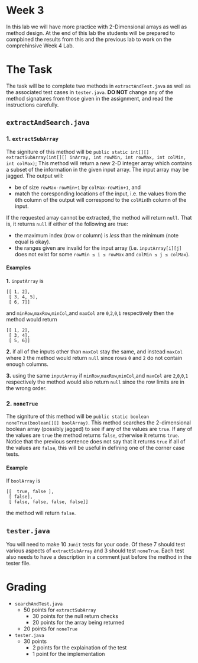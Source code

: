 # Week 3

In this lab we will have more practice with 2-Dimensional arrays as well as method design. 
At the end of this lab the students will be prepared to compbined the results from this and the previous lab to work on the comprehinsive Week 4 Lab. 

# The Task
The task will be to complete two methods in `extractAndTest.java` as well as the associated test cases in `tester.java`. 
**DO NOT** change any of the method signatures from those given in the assignment, and read the instructions carefully. 

## `extractAndSearch.java`
### 1. `extractSubArray`
The signiture of this method will be `public static int[][] extractSubArray(int[][] inArray, int rowMin, int rowMax, int colMin, int colMax)`;
This method will return a new 2-D integer array which contains a subset of the information in the given input array. 
The input array may be jagged. 
The output will:
* be of size `rowMax-rowMin+1` by `colMax-rowMin+1`, and 
* match the coresponding locations of the input, i.e. the values from the `0`th column of the output will correspond to the `colMin`th column of the input. 

If the requested array cannot be extracted, the method will return `null`. 
That is, it returns `null` if either of the following are true:
* the maximum index (row or column) is *less* than the minimum (note equal is okay). 
* the ranges given are invalid for the input array (i.e. `inputArray[i][j]` does not exist for some `rowMin ≤ i ≤ rowMax` and `colMin ≤ j ≤ colMax`).

#### Examples

**1.** 
`inputArray` is 
```
[[ 1, 2],
 [ 3, 4, 5],
 [ 6, 7]]
```
and `minRow`,`maxRow`,`minCol`,and `maxCol` are `0`,`2`,`0`,`1` respectively 
then the method would return 
```
[[ 1, 2],
 [ 3, 4],
 [ 5, 6]]
```

**2.**
if all of the inputs other than `maxCol` stay the same, and instead `maxCol` where `2` the method would return `null` 
since rows `0` and `2` do not contain enough columns. 

**3.** 
using the same `inputArray` if `minRow`,`maxRow`,`minCol`,and `maxCol` are `2`,`0`,`0`,`1` respectively 
the method would also return `null` since the row limits are in the wrong order. 

### 2. `noneTrue`
The signiture of this method will be `public static boolean noneTrue(boolean[][] boolArray)`.
This method searches the 2-dimensional boolean array (possibly jagged) to see if any of the values are `true`. 
If any of the values are `true` the method returns `false`, otherwise it returns `true`.
Notice that the previous sentence does not say that it returns `true` if all of the values are `false`, 
this will be useful in defining one of the corner case tests. 

#### Example
If `boolArray` is 
```
[[  true, false ],
 [ false],
 [ false, false, false, false]]
```
the method will return `false`.


## `tester.java`
You will need to make 10 `Junit` tests for your code.
Of these 7 should test various aspects of `extractSubArray` and 3 should test `noneTrue`.
Each test also needs to have a description in a comment just before the method in the tester file. 

# Grading
* `searchAndTest.java`
  * 50 points for `extractSubArray`
    * 30 points for the null return checks
    * 20 points for the array being returned
  * 20 points for `noneTrue`
* `tester.java`
  * 30 points 
    * 2 points for the explaination of the test
    * 1 point for the implementation
